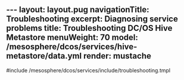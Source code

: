 \---
layout: layout.pug
navigationTitle: Troubleshooting
excerpt: Diagnosing service problems
title: Troubleshooting DC/OS Hive Metastore
menuWeight: 70
model: /mesosphere/dcos/services/hive-metastore/data.yml
render: mustache
---

#include /mesosphere/dcos/services/include/troubleshooting.tmpl
